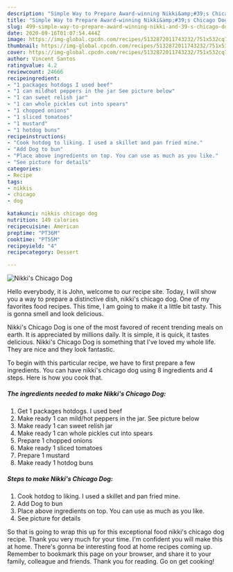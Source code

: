 ```yaml
---
description: "Simple Way to Prepare Award-winning Nikki&amp;#39;s Chicago Dog"
title: "Simple Way to Prepare Award-winning Nikki&amp;#39;s Chicago Dog"
slug: 499-simple-way-to-prepare-award-winning-nikki-and-39-s-chicago-dog
date: 2020-09-16T01:07:54.444Z
image: https://img-global.cpcdn.com/recipes/5132872011743232/751x532cq70/nikkis-chicago-dog-recipe-main-photo.jpg
thumbnail: https://img-global.cpcdn.com/recipes/5132872011743232/751x532cq70/nikkis-chicago-dog-recipe-main-photo.jpg
cover: https://img-global.cpcdn.com/recipes/5132872011743232/751x532cq70/nikkis-chicago-dog-recipe-main-photo.jpg
author: Vincent Santos
ratingvalue: 4.2
reviewcount: 24666
recipeingredient:
- "1 packages hotdogs I used beef"
- "1 can mildhot peppers in the jar See picture below"
- "1 can sweet relish jar"
- "1 can whole pickles cut into spears"
- "1 chopped onions"
- "1 sliced tomatoes"
- "1 mustard"
- "1 hotdog buns"
recipeinstructions:
- "Cook hotdog to liking. I used a skillet and pan fried mine."
- "Add Dog to bun"
- "Place above ingredients on top. You can use as much as you like."
- "See picture for details"
categories:
- Recipe
tags:
- nikkis
- chicago
- dog

katakunci: nikkis chicago dog 
nutrition: 149 calories
recipecuisine: American
preptime: "PT36M"
cooktime: "PT55M"
recipeyield: "4"
recipecategory: Dessert

---
```



![Nikki&#39;s Chicago Dog](https://img-global.cpcdn.com/recipes/5132872011743232/751x532cq70/nikkis-chicago-dog-recipe-main-photo.jpg)

Hello everybody, it is John, welcome to our recipe site. Today, I will show you a way to prepare a distinctive dish, nikki&#39;s chicago dog. One of my favorites food recipes. This time, I am going to make it a little bit tasty. This is gonna smell and look delicious.

Nikki&#39;s Chicago Dog is one of the most favored of recent trending meals on earth. It is appreciated by millions daily. It is simple, it is quick, it tastes delicious. Nikki&#39;s Chicago Dog is something that I've loved my whole life. They are nice and they look fantastic.




To begin with this particular recipe, we have to first prepare a few ingredients. You can have nikki&#39;s chicago dog using 8 ingredients and 4 steps. Here is how you cook that.

<!--inarticleads1-->

##### The ingredients needed to make Nikki&#39;s Chicago Dog:

1. Get 1 packages hotdogs. I used beef
1. Make ready 1 can mild/hot peppers in the jar. See picture below
1. Make ready 1 can sweet relish jar
1. Make ready 1 can whole pickles cut into spears
1. Prepare 1 chopped onions
1. Make ready 1 sliced tomatoes
1. Prepare 1 mustard
1. Make ready 1 hotdog buns




<!--inarticleads2-->

##### Steps to make Nikki&#39;s Chicago Dog:

1. Cook hotdog to liking. I used a skillet and pan fried mine.
1. Add Dog to bun
1. Place above ingredients on top. You can use as much as you like.
1. See picture for details




So that is going to wrap this up for this exceptional food nikki&#39;s chicago dog recipe. Thank you very much for your time. I'm confident you will make this at home. There's gonna be interesting food at home recipes coming up. Remember to bookmark this page on your browser, and share it to your family, colleague and friends. Thank you for reading. Go on get cooking!

